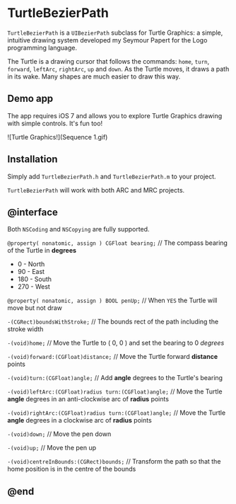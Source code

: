 TurtleBezierPath
===================

`TurtleBezierPath` is a `UIBezierPath` subclass for Turtle Graphics: a simple, intuitive drawing system developed my Seymour Papert for the Logo programming language.

The Turtle is a drawing cursor that follows the commands: `home`, `turn`, `forward`, `leftArc`, `rightArc`, `up` and `down`. As the Turtle moves, it draws a path in its wake. Many shapes are much easier to draw this way.

Demo app
------------------

The app requires iOS 7 and allows you to explore Turtle Graphics drawing with simple controls. It's fun too!

![Turtle Graphics!](Sequence 1.gif)

Installation
------------------
Simply add `TurtleBezierPath.h` and `TurtleBezierPath.m` to your project.

`TurtleBezierPath` will work with both ARC and MRC projects.

@interface
-----
Both `NSCoding` and `NSCopying` are fully supported.


`@property( nonatomic, assign ) CGFloat bearing;` // The compass bearing of the Turtle in **degrees**

* 0 - North
* 90 - East
* 180 - South
* 270 - West


`@property( nonatomic, assign ) BOOL penUp;` // When `YES` the Turtle will move but not draw


`-(CGRect)boundsWithStroke;` // The bounds rect of the path including the stroke width


`-(void)home;` // Move the Turtle to ( 0, 0 ) and set the bearing to 0 *degrees*


`-(void)forward:(CGFloat)distance;` // Move the Turtle forward **distance** points


`-(void)turn:(CGFloat)angle;` // Add **angle** degrees to the Turtle's bearing


`-(void)leftArc:(CGFloat)radius turn:(CGFloat)angle;` // Move the Turtle **angle** degrees in an anti-clockwise arc of **radius** points


`-(void)rightArc:(CGFloat)radius turn:(CGFloat)angle;` // Move the Turtle **angle** degrees in a clockwise arc of **radius** points


`-(void)down;` // Move the pen down


`-(void)up;` // Move the pen up


`-(void)centreInBounds:(CGRect)bounds;` // Transform the path so that the home position is in the centre of the bounds



@end
-----
